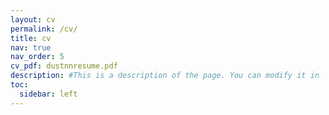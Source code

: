 ```yaml
---
layout: cv
permalink: /cv/
title: cv
nav: true
nav_order: 5
cv_pdf: dustnnresume.pdf
description: #This is a description of the page. You can modify it in '_pages/cv.md'. You can also change or remove the top pdf download button.
toc:
  sidebar: left
---
```

